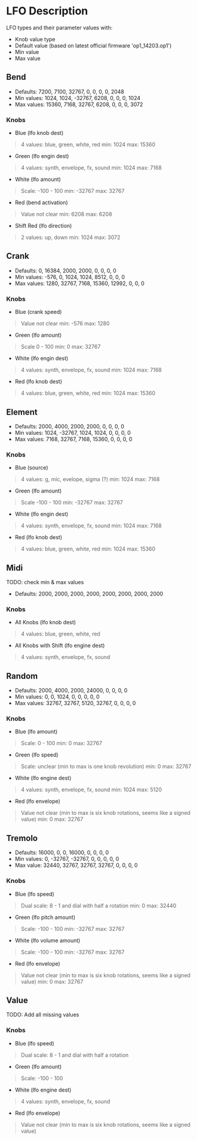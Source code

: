 # LFO Description

LFO types and their parameter values with:

 - Knob value type
 - Default value (based on latest official firmware 'op1_14203.op1')
 - Min value
 - Max value


## Bend

 * Defaults:    7200, 7100,  32767,    0, 0, 0, 0, 2048
 * Min values:  1024, 1024, -32767, 6208, 0, 0, 0, 1024
 * Max values: 15360, 7168,  32767, 6208, 0, 0, 0, 3072

### Knobs

 - Blue (lfo knob dest)
 > 4 values: blue, green, white, red
 > min: 1024
 > max: 15360

 - Green (lfo engin dest)
 > 4 values: synth, envelope, fx, sound
 > min: 1024
 > max: 7168

 - White (lfo amount)
 > Scale: -100 - 100
 > min: -32767
 > max: 32767

 - Red (bend activation)
 > Value not clear
 > min: 6208
 > max: 6208

 - Shift Red (lfo direction)
 > 2 values: up, down
 > min: 1024
 > max: 3072


## Crank

 * Defaults:      0, 16384, 2000,  2000,     0, 0, 0, 0
 * Min values: -576,     0, 1024,  1024,  8512, 0, 0, 0
 * Max values: 1280, 32767, 7168, 15360, 12992, 0, 0, 0

### Knobs

 - Blue (crank speed)
 > Value not clear
 > min: -576
 > max: 1280

 - Green (lfo amount)
 > Scale 0 - 100
 > min: 0
 > max: 32767

 - White (lfo engin dest)
 > 4 values: synth, envelope, fx, sound
 > min: 1024
 > max: 7168

 - Red (lfo knob dest)
 > 4 values: blue, green, white, red
 > min: 1024
 > max: 15360


## Element

 * Defaults:   2000,   4000, 2000,  2000, 0, 0, 0, 0
 * Min values: 1024, -32767, 1024,  1024, 0, 0, 0, 0
 * Max values: 7168,  32767, 7168, 15360, 0, 0, 0, 0

### Knobs

 - Blue (source)
 > 4 values: g, mic, evelope, sigma (?)
 > min: 1024
 > max: 7168

 - Green (lfo amount)
 > Scale -100 - 100
 > min: -32767
 > max: 32767

 - White (lfo engin dest)
 > 4 values: synth, envelope, fx, sound
 > min: 1024
 > max: 7168

 - Red (lfo knob dest)
 > 4 values: blue, green, white, red
 > min: 1024
 > max: 15360


## Midi

TODO: check min & max values

 * Defaults: 2000, 2000, 2000, 2000, 2000, 2000, 2000, 2000

### Knobs

 - All Knobs (lfo knob dest)
 > 4 values: blue, green, white, red

 - All Knobs with Shift (lfo engine dest)
 > 4 values: synth, envelope, fx, sound


## Random

 * Defaults:    2000,  4000, 2000, 24000, 0, 0, 0, 0
 * Min values:     0,     0, 1024,     0, 0, 0, 0, 0
 * Max values: 32767, 32767, 5120, 32767, 0, 0, 0, 0

### Knobs

 - Blue (lfo amount)
 > Scale: 0 - 100
 > min: 0
 > max: 32767

 - Green (lfo speed)
 > Scale: unclear (min to max is one knob revolution)
 > min: 0
 > max: 32767

 - White (lfo engine dest)
 > 4 values: synth, envelope, fx, sound
 > min: 1024
 > max: 5120

 - Red (lfo envelope)
 > Value not clear (min to max is six knob rotations, seems like a signed value)
 > min: 0
 > max: 32767


## Tremolo

 * Defaults:   16000,      0,      0, 16000, 0, 0, 0, 0
 * Min values:     0, -32767, -32767,     0, 0, 0, 0, 0
 * Max value:  32440,  32767,  32767, 32767, 0, 0, 0, 0

### Knobs

 - Blue (lfo speed)
 > Dual scale: 8 - 1 and dial with half a rotation
 > min: 0
 > max: 32440

 - Green (lfo pitch amount)
 > Scale: -100 - 100
 > min: -32767
 > max: 32767

 - White (lfo volume amount)
 > Scale: -100 - 100
 > min: -32767
 > max: 32767

 - Red (lfo envelope)
 > Value not clear (min to max is six knob rotations, seems like a signed value)
 > min: 0
 > max: 32767


## Value

TODO: Add all missing values

### Knobs

 - Blue (lfo speed)
 > Dual scale: 8 - 1 and dial with half a rotation

 - Green (lfo amount)
 > Scale: -100 - 100

 - White (lfo engine dest)
 > 4 values: synth, envelope, fx, sound

 - Red (lfo envelope)
 > Value not clear (min to max is six knob rotations, seems like a signed value)





